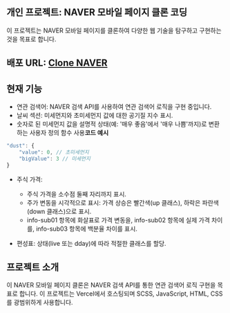 


## 개인 프로젝트: NAVER 모바일 페이지 클론 코딩
이 프로젝트는 NAVER 모바일 페이지를 클론하여 다양한 웹 기술을 탐구하고 구현하는 것을 목표로 합니다.

## 배포 URL: [Clone NAVER](https://clone-naver.vercel.app/)

## 현재 기능
- 연관 검색어: NAVER 검색 API를 사용하여 연관 검색어 로직을 구현 중입니다.
- 날씨 섹션: 미세먼지와 초미세먼지 값에 대한 공기질 지수 표시.
- 숫자로 된 미세먼지 값을 설명적 상태(예: '매우 좋음'에서 '매우 나쁨'까지)로 변환하는 사용자 정의 함수 사용**코드 예시**

```javascript
"dust": {
	"value": 0, // 초미세먼지
	"bigValue": 3 // 미세먼지
}
```
- 주식 가격:
	- 주식 가격을 소수점 둘째 자리까지 표시.
	- 주가 변동을 시각적으로 표시: 가격 상승은 빨간색(up 클래스), 하락은 파란색(down 클래스)으로 표시.
	- info-sub01 항목에 화살표로 가격 변동을, info-sub02 항목에 실제 가격 차이를, info-sub03 항목에 백분율 차이를 표시.

- 편성표:
상태(live 또는 dday)에 따라 적절한 클래스를 할당.

## 프로젝트 소개
이 NAVER 모바일 페이지 클론은 NAVER 검색 API를 통한 연관 검색어 로직 구현을 목표로 합니다. 이 프로젝트는 Vercel에서 호스팅되며 SCSS, JavaScript, HTML, CSS를 광범위하게 사용합니다.


